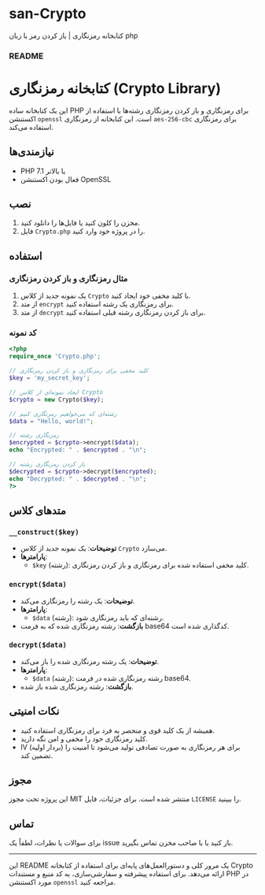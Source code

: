# san-Crypto
کتابخانه رمزنگاری | باز کردن رمز با زبان php

### README

# کتابخانه رمزنگاری (Crypto Library)

این یک کتابخانه ساده PHP برای رمزنگاری و باز کردن رمزنگاری رشته‌ها با استفاده از اکستنشن `openssl` است. این کتابخانه از رمزنگاری `aes-256-cbc` برای رمزنگاری استفاده می‌کند.

## نیازمندی‌ها

- PHP 7.1 یا بالاتر
- فعال بودن اکستنشن OpenSSL

## نصب

1. مخزن را کلون کنید یا فایل‌ها را دانلود کنید.
2. فایل `Crypto.php` را در پروژه خود وارد کنید.

## استفاده

### مثال رمزنگاری و باز کردن رمزنگاری

1. یک نمونه جدید از کلاس `Crypto` با کلید مخفی خود ایجاد کنید.
2. از متد `encrypt` برای رمزنگاری یک رشته استفاده کنید.
3. از متد `decrypt` برای باز کردن رمزنگاری رشته قبلی استفاده کنید.

### کد نمونه

```php
<?php
require_once 'Crypto.php';

// کلید مخفی برای رمزنگاری و باز کردن رمزنگاری
$key = 'my_secret_key';

// ایجاد نمونه‌ای از کلاس Crypto
$crypto = new Crypto($key);

// رشته‌ای که می‌خواهیم رمزنگاری کنیم
$data = "Hello, world!";

// رمزنگاری رشته
$encrypted = $crypto->encrypt($data);
echo "Encrypted: " . $encrypted . "\n";

// باز کردن رمزنگاری رشته
$decrypted = $crypto->decrypt($encrypted);
echo "Decrypted: " . $decrypted . "\n";
?>
```

## متدهای کلاس

### `__construct($key)`

- **توضیحات**: یک نمونه جدید از کلاس `Crypto` می‌سازد.
- **پارامترها**: 
  - `$key` (رشته): کلید مخفی استفاده شده برای رمزنگاری و باز کردن رمزنگاری.

### `encrypt($data)`

- **توضیحات**: یک رشته را رمزنگاری می‌کند.
- **پارامترها**: 
  - `$data` (رشته): رشته‌ای که باید رمزنگاری شود.
- **بازگشت**: رشته رمزنگاری شده که به فرمت base64 کدگذاری شده است.

### `decrypt($data)`

- **توضیحات**: یک رشته رمزنگاری شده را باز می‌کند.
- **پارامترها**: 
  - `$data` (رشته): رشته رمزنگاری شده در فرمت base64.
- **بازگشت**: رشته رمزنگاری شده باز شده.

## نکات امنیتی

- همیشه از یک کلید قوی و منحصر به فرد برای رمزنگاری استفاده کنید.
- کلید رمزنگاری خود را مخفی و امن نگه دارید.
- IV (بردار اولیه) برای هر رمزنگاری به صورت تصادفی تولید می‌شود تا امنیت را تضمین کند.

## مجوز

این پروژه تحت مجوز MIT منتشر شده است. برای جزئیات، فایل `LICENSE` را ببینید.

## تماس

برای سوالات یا نظرات، لطفاً یک issue باز کنید یا با صاحب مخزن تماس بگیرید.

---

این README یک مرور کلی و دستورالعمل‌های پایه‌ای برای استفاده از کتابخانه Crypto ارائه می‌دهد. برای استفاده پیشرفته و سفارشی‌سازی، به کد منبع و مستندات PHP در مورد اکستنشن `openssl` مراجعه کنید.
